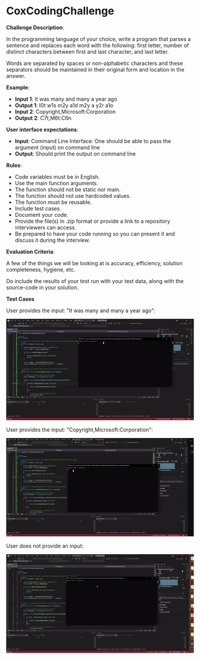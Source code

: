 # CoxCodingChallenge

**Challenge Description**:

In the programming language of your choice, write a program that parses a sentence and replaces each word with the following: first letter, number of distinct characters between first and last character, and last letter.

Words are separated by spaces or non-alphabetic characters and these separators should be maintained in their original form and location in the answer.

**Example**:

- **Input 1**: It was many and many a year ago
- **Output 1**: I0t w1s m2y a1d m2y a y2r a1o
- **Input 2**: Copyright,Microsoft:Corporation
- **Output 2**: C7t,M6t:C6n

**User interface expectations**:

- **Input**: Command Line Interface: One should be able to pass the argument (input) on command line
- **Output**: Should print the output on command line

**Rules**:

- Code variables must be in English.
- Use the main function arguments.
- The function should not be static nor main.
- The function should not use hardcoded values.
- The function must be reusable.
- Include test cases.
- Document your code.
- Provide the file(s) in .zip format or provide a link to a repository interviewers can access.
- Be prepared to have your code running so you can present it and discuss it during the interview.

**Evaluation Criteria**:

A few of the things we will be looking at is accuracy, efficiency, solution completeness, hygiene, etc.

Do include the results of your test run with your test data, along with the source-code in your
solution.

**Test Cases**

User provides the input: "It was many and many a year ago":

![Sentence](images/Sentence.gif)

User provides the input: "Copyright,Microsoft:Corporation":

![Microsoft](images/Microsoft.gif)

User does not provide an input:

![NoInput](images/NoInput.gif)
